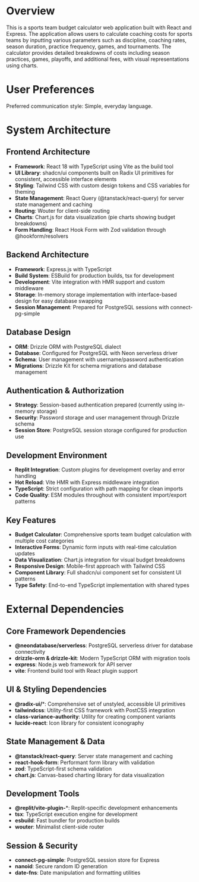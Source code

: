 # Overview

This is a sports team budget calculator web application built with React and Express. The application allows users to calculate coaching costs for sports teams by inputting various parameters such as discipline, coaching rates, season duration, practice frequency, games, and tournaments. The calculator provides detailed breakdowns of costs including season practices, games, playoffs, and additional fees, with visual representations using charts.

# User Preferences

Preferred communication style: Simple, everyday language.

# System Architecture

## Frontend Architecture
- **Framework**: React 18 with TypeScript using Vite as the build tool
- **UI Library**: shadcn/ui components built on Radix UI primitives for consistent, accessible interface elements
- **Styling**: Tailwind CSS with custom design tokens and CSS variables for theming
- **State Management**: React Query (@tanstack/react-query) for server state management and caching
- **Routing**: Wouter for client-side routing
- **Charts**: Chart.js for data visualization (pie charts showing budget breakdowns)
- **Form Handling**: React Hook Form with Zod validation through @hookform/resolvers

## Backend Architecture
- **Framework**: Express.js with TypeScript
- **Build System**: ESBuild for production builds, tsx for development
- **Development**: Vite integration with HMR support and custom middleware
- **Storage**: In-memory storage implementation with interface-based design for easy database swapping
- **Session Management**: Prepared for PostgreSQL sessions with connect-pg-simple

## Database Design
- **ORM**: Drizzle ORM with PostgreSQL dialect
- **Database**: Configured for PostgreSQL with Neon serverless driver
- **Schema**: User management with username/password authentication
- **Migrations**: Drizzle Kit for schema migrations and database management

## Authentication & Authorization
- **Strategy**: Session-based authentication prepared (currently using in-memory storage)
- **Security**: Password storage and user management through Drizzle schema
- **Session Store**: PostgreSQL session storage configured for production use

## Development Environment
- **Replit Integration**: Custom plugins for development overlay and error handling
- **Hot Reload**: Vite HMR with Express middleware integration
- **TypeScript**: Strict configuration with path mapping for clean imports
- **Code Quality**: ESM modules throughout with consistent import/export patterns

## Key Features
- **Budget Calculator**: Comprehensive sports team budget calculation with multiple cost categories
- **Interactive Forms**: Dynamic form inputs with real-time calculation updates  
- **Data Visualization**: Chart.js integration for visual budget breakdowns
- **Responsive Design**: Mobile-first approach with Tailwind CSS
- **Component Library**: Full shadcn/ui component set for consistent UI patterns
- **Type Safety**: End-to-end TypeScript implementation with shared types

# External Dependencies

## Core Framework Dependencies
- **@neondatabase/serverless**: PostgreSQL serverless driver for database connectivity
- **drizzle-orm & drizzle-kit**: Modern TypeScript ORM with migration tools
- **express**: Node.js web framework for API server
- **vite**: Frontend build tool with React plugin support

## UI & Styling Dependencies  
- **@radix-ui/***: Comprehensive set of unstyled, accessible UI primitives
- **tailwindcss**: Utility-first CSS framework with PostCSS integration
- **class-variance-authority**: Utility for creating component variants
- **lucide-react**: Icon library for consistent iconography

## State Management & Data
- **@tanstack/react-query**: Server state management and caching
- **react-hook-form**: Performant form library with validation
- **zod**: TypeScript-first schema validation
- **chart.js**: Canvas-based charting library for data visualization

## Development Tools
- **@replit/vite-plugin-***: Replit-specific development enhancements
- **tsx**: TypeScript execution engine for development
- **esbuild**: Fast bundler for production builds
- **wouter**: Minimalist client-side router

## Session & Security
- **connect-pg-simple**: PostgreSQL session store for Express
- **nanoid**: Secure random ID generation
- **date-fns**: Date manipulation and formatting utilities